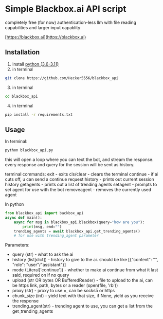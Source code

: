 # Simple Blackbox.ai API script
completely free (for now) authentication-less llm with file reading capabilities and larger input capablity

[https://blackbox.ai](https://blackbox.ai)
## Installation
1. Install [python (3.6-3.11)](https://python.org)
2. in terminal
```bash
git clone https://github.com/Hecker5556/blackbox_api
```
3. in terminal
```bash
cd blackbox_api
```
4. in terminal
```bash
pip install -r requirements.txt
```

## Usage
In terminal:
```bash
python blackbox_api.py
```
this will open a loop where you can text the bot, and stream the response. every response and query for the session will be sent as history.

terminal commands:
exit - exits
cls/clear - clears the terminal
continue - if ai cuts off, u can send a continue request
history - prints out current session history
getagents - prints out a list of trending agents 
setagent - prompts to set agent for use with the bot
removeagent - removes the currently used agent

In python
```python
from blackbox_api import backbox_api
async def main():
    async for msg in blackbox_api.blackbox(query="how are you"):
        print(msg, end="")
    trending_agents = await blackbox_api.get_trending_agents()
    # for use with trending_agent parameter
```

Parameters:
* query (str) - what to ask the ai
* history (list[dict]) - history to give to the ai. should be like [{"content": "", "role": "user"/"assistant"}]
* mode (Literal['continue']) - whether to make ai continue from what it last said, required on if no query
* upload (str OR bytes OR BufferedReader) - file to upload to the ai, can be https link, path, bytes or a reader (open(file, 'rb'))
* proxy (str) - proxy to use =, can be socks5 or https
* chunk_size (int) - yield text with that size, if None, yield as you receive the response
* trending_agent(str) - trending agent to use, you can get a list from the get_trending_agents